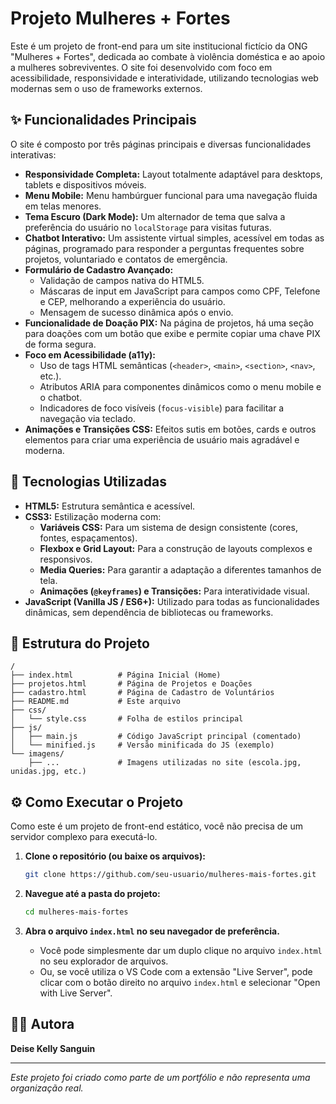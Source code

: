 # Projeto Mulheres + Fortes

Este é um projeto de front-end para um site institucional fictício da ONG "Mulheres + Fortes", dedicada ao combate à violência doméstica e ao apoio a mulheres sobreviventes. O site foi desenvolvido com foco em acessibilidade, responsividade e interatividade, utilizando tecnologias web modernas sem o uso de frameworks externos.

## ✨ Funcionalidades Principais

O site é composto por três páginas principais e diversas funcionalidades interativas:

- **Responsividade Completa:** Layout totalmente adaptável para desktops, tablets e dispositivos móveis.
- **Menu Mobile:** Menu hambúrguer funcional para uma navegação fluida em telas menores.
- **Tema Escuro (Dark Mode):** Um alternador de tema que salva a preferência do usuário no `localStorage` para visitas futuras.
- **Chatbot Interativo:** Um assistente virtual simples, acessível em todas as páginas, programado para responder a perguntas frequentes sobre projetos, voluntariado e contatos de emergência.
- **Formulário de Cadastro Avançado:**
  - Validação de campos nativa do HTML5.
  - Máscaras de input em JavaScript para campos como CPF, Telefone e CEP, melhorando a experiência do usuário.
  - Mensagem de sucesso dinâmica após o envio.
- **Funcionalidade de Doação PIX:** Na página de projetos, há uma seção para doações com um botão que exibe e permite copiar uma chave PIX de forma segura.
- **Foco em Acessibilidade (a11y):**
  - Uso de tags HTML semânticas (`<header>`, `<main>`, `<section>`, `<nav>`, etc.).
  - Atributos ARIA para componentes dinâmicos como o menu mobile e o chatbot.
  - Indicadores de foco visíveis (`focus-visible`) para facilitar a navegação via teclado.
- **Animações e Transições CSS:** Efeitos sutis em botões, cards e outros elementos para criar uma experiência de usuário mais agradável e moderna.

## 🚀 Tecnologias Utilizadas

- **HTML5:** Estrutura semântica e acessível.
- **CSS3:** Estilização moderna com:
  - **Variáveis CSS:** Para um sistema de design consistente (cores, fontes, espaçamentos).
  - **Flexbox e Grid Layout:** Para a construção de layouts complexos e responsivos.
  - **Media Queries:** Para garantir a adaptação a diferentes tamanhos de tela.
  - **Animações (`@keyframes`) e Transições:** Para interatividade visual.
- **JavaScript (Vanilla JS / ES6+):** Utilizado para todas as funcionalidades dinâmicas, sem dependência de bibliotecas ou frameworks.

## 📂 Estrutura do Projeto

```
/
├── index.html          # Página Inicial (Home)
├── projetos.html       # Página de Projetos e Doações
├── cadastro.html       # Página de Cadastro de Voluntários
├── README.md           # Este arquivo
├── css/
│   └── style.css       # Folha de estilos principal
├── js/
│   ├── main.js         # Código JavaScript principal (comentado)
│   └── minified.js     # Versão minificada do JS (exemplo)
└── imagens/
    ├── ...             # Imagens utilizadas no site (escola.jpg, unidas.jpg, etc.)
```

## ⚙️ Como Executar o Projeto

Como este é um projeto de front-end estático, você não precisa de um servidor complexo para executá-lo.

1. **Clone o repositório (ou baixe os arquivos):**
   ```sh
   git clone https://github.com/seu-usuario/mulheres-mais-fortes.git
   ```

2. **Navegue até a pasta do projeto:**
   ```sh
   cd mulheres-mais-fortes
   ```

3. **Abra o arquivo `index.html` no seu navegador de preferência.**
   - Você pode simplesmente dar um duplo clique no arquivo `index.html` no seu explorador de arquivos.
   - Ou, se você utiliza o VS Code com a extensão "Live Server", pode clicar com o botão direito no arquivo `index.html` e selecionar "Open with Live Server".

## 👩‍💻 Autora

**Deise Kelly Sanguin**

---

*Este projeto foi criado como parte de um portfólio e não representa uma organização real.*
